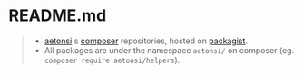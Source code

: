 # README.md

> - [aetonsi](https://github.com/aetonsi/)'s [composer](https://getcomposer.org/) repositories, hosted on [packagist](https://packagist.org/).
> - All packages are under the namespace `aetonsi/` on composer (eg. `composer require aetonsi/helpers`).
